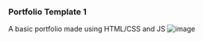 ### Portfolio Template 1
A basic portfolio made using HTML/CSS and JS
![image](https://github.com/serasusan/Portfolio_Template-1/assets/108021864/3f7c92ab-0f2d-4868-a008-66924fceffc4)
